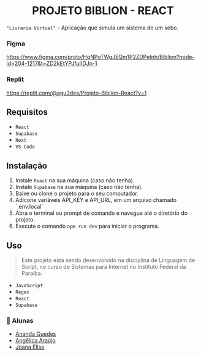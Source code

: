 <h1 align="center">PROJETO BIBLION - REACT</h1>


`"Livraria Virtual"` - Aplicação que simula um sistema de um sebo. 

### Figma
https://www.figma.com/proto/HqNPoTWgJEQm1P2ZDPeInh/Biblion?node-id=204-1217&t=ZD2kEtYPJfuIIDJn-1

### Replit
https://replit.com/@agu3des/Projeto-Biblion-React?v=1

## Requisitos
+ `React`
+ `Supabase`
+ `Next`
+ `VS Code`

## Instalação
1. Instale `React` na sua máquina (caso não tenha).
2. Instale `Supabase` na sua máquina (caso não tenha).
3. Baixe ou clone o projeto para o seu computador.
4. Adicone variáveis API_KEY e API_URL, em um arquivo chamado ´.env.local´
5. Abra o terminal ou prompt de comando e navegue até o diretório do projeto.
6. Execute o comando `npm run dev` para iniciar o programa.

## Uso
> Este projeto está sendo desenvolvido na disciplina de Linguagem de Script, no curso de Sistemas para Internet no Instituto Federal da Paraíba.
+ `JavaScript`
+ `Regex`
+ `React`
+ `Supabase`

### 📝 Alunas

- [Ananda Guedes](https://github.com/agu3des)
- [Angêlica Araújo](https://github.com/araujo-angel)
- [Joana Elise](https://github.com/joanaeliseal)
